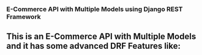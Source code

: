 ### E-Commerce API with Multiple Models using Django REST Framework


This is an E-Commerce API with Multiple Models and it has some advanced DRF Features like:
- 
